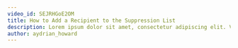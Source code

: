 ```yaml
---
video_id: SEJRHGoE2OM
title: How to Add a Recipient to the Suppression List
description: Lorem ipsum dolor sit amet, consectetur adipiscing elit. Vestibulum commodo lacus at tellus convallis ultricies.
author: aydrian_howard
---
```

